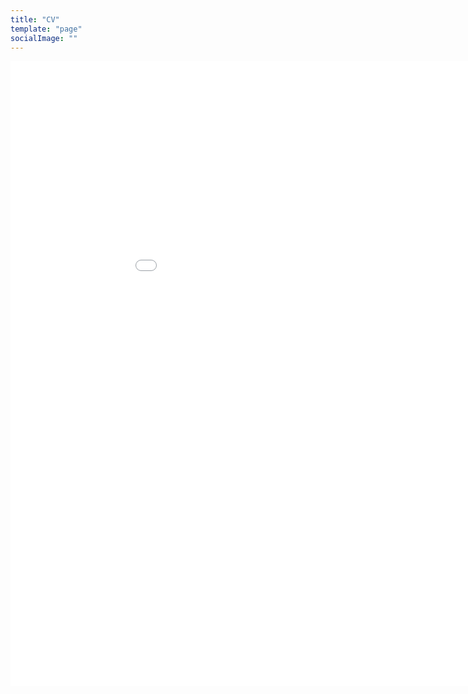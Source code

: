 ```yaml
---
title: "CV"
template: "page"
socialImage: ""
---
```


<div class="flex-container">
<embed src="/pdfs/Vidit_Jain.pdf" type="application/pdf" width="1000px" height="1000px"/>
</div>

